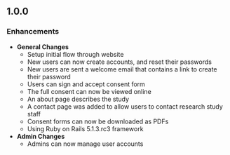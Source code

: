 ## 1.0.0

### Enhancements
- **General Changes**
  - Setup initial flow through website
  - New users can now create accounts, and reset their passwords
  - New users are sent a welcome email that contains a link to create their
    password
  - Users can sign and accept consent form
  - The full consent can now be viewed online
  - An about page describes the study
  - A contact page was added to allow users to contact research study staff
  - Consent forms can now be downloaded as PDFs
  - Using Ruby on Rails 5.1.3.rc3 framework
- **Admin Changes**
  - Admins can now manage user accounts
